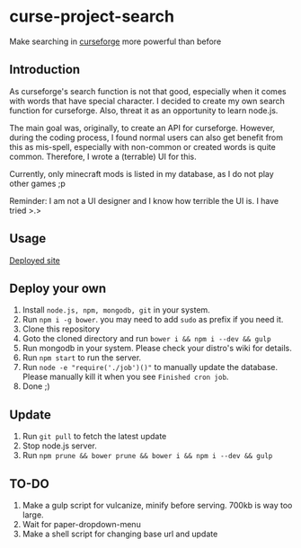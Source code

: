 # curse-project-search
Make searching in [curseforge](http://minecraft.curseforge.com/mc-mods) more powerful than before

## Introduction
As curseforge's search function is not that good, especially when it comes with words that have special character. I decided to create my own search function for curseforge. Also, threat it as an opportunity to learn node.js.

The main goal was, originally, to create an API for curseforge. However, during the coding process, I found normal users can also get benefit from this as mis-spell, especially with non-common or created words is quite common. Therefore, I wrote a (terrable) UI for this.

Currently, only minecraft mods is listed in my database, as I do not play other games ;p

Reminder: I am not a UI designer and I know how terrible the UI is. I have tried >.>

## Usage
[Deployed site](https://cps.holi0317.net/)

## Deploy your own
1. Install `node.js, npm, mongodb, git` in your system.
2. Run `npm i -g bower`. you may need to add `sudo` as prefix if you need it.
3. Clone this repository
4. Goto the cloned directory and run `bower i && npm i --dev && gulp`
5. Run mongodb in your system. Please check your distro's wiki for details.
6. Run `npm start` to run the server.
7. Run `node -e "require('./job')()"` to manually update the database. Please manually kill it when you see `Finished cron job`.
8. Done ;)

## Update
1. Run `git pull` to fetch the latest update
2. Stop node.js server.
3. Run `npm prune && bower prune && bower i && npm i --dev && gulp`

## TO-DO
1. Make a gulp script for vulcanize, minify before serving. 700kb is way too large.
2. Wait for paper-dropdown-menu
3. Make a shell script for changing base url and update
